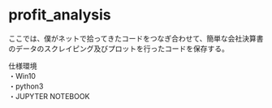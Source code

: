 # profit_analysis

ここでは、僕がネットで拾ってきたコードをつなぎ合わせて、簡単な会社決算書のデータのスクレイピング及びプロットを行ったコードを保存する。

仕様環境\
・Win10\
・python3\
・JUPYTER NOTEBOOK
